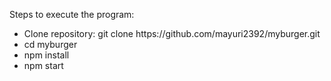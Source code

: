 Steps to execute the program:<br>

<ul><li>Clone repository: git clone https://github.com/mayuri2392/myburger.git</li>
<li>cd myburger</li>
<li>npm install</li>
<li>npm start</li>
</ul>